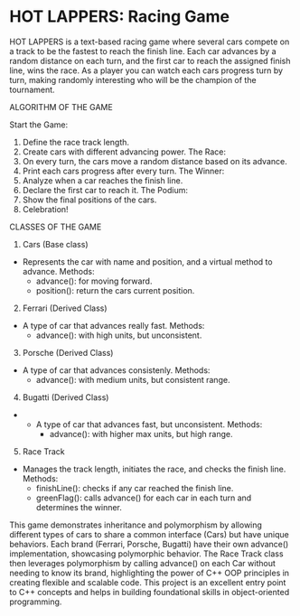 # HOT LAPPERS: Racing Game

HOT LAPPERS is a text-based racing game where several cars compete on a track to be the fastest to reach the finish line. Each car advances by a random distance on each turn, and the first car to reach the assigned finish line, wins the race. As a player you can watch each cars progress turn by turn, making randomly interesting who will be the champion of the tournament.

ALGORITHM OF THE GAME

Start the Game:
  1. Define the race track length.
  2. Create cars with different advancing power.
The Race:
  3. On every turn, the cars move a random distance based on its advance.
  4. Print each cars progress after every turn.
The Winner:
  5. Analyze when a car reaches the finish line.
  6. Declare the first car to reach it.
The Podium:
  7. Show the final positions of the cars.
  8. Celebration!

CLASSES OF THE GAME

1. Cars (Base class)
  - Represents the car with name and position, and a virtual method to advance.
    Methods:
    - advance(): for moving forward.
    - position(): return the cars current position.
2. Ferrari (Derived Class)
  - A type of car that advances really fast.
    Methods:
    - advance(): with high units, but unconsistent.
3. Porsche (Derived Class)
  - A type of car that advances consistenly.
    Methods:
    - advance(): with medium units, but consistent range.
4. Bugatti (Derived Class)
  - - A type of car that advances fast, but unconsistent.
      Methods:
      - advance(): with higher max units, but high range.
5. Race Track
  - Manages the track length, initiates the race, and checks the finish line.
    Methods:
    - finishLine(): checks if any car reached the finish line.
    - greenFlag(): calls advance() for each car in each turn and determines the winner.

This game demonstrates inheritance and polymorphism by allowing different types of cars to share a common interface (Cars) but have unique behaviors. Each brand (Ferrari, Porsche, Bugatti) have their own advance() implementation, showcasing polymorphic behavior. The Race Track class then leverages polymorphism by calling advance() on each Car without needing to know its brand, highlighting the power of C++ OOP principles in creating flexible and scalable code. This project is an excellent entry point to C++ concepts and helps in building foundational skills in object-oriented programming.  
